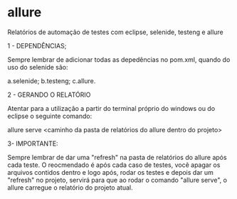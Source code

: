 # allure
Relatórios de automação de testes com eclipse, selenide, testeng e allure

1 - DEPENDÊNCIAS;

  Sempre lembrar de adicionar todas as depedências no pom.xml, quando do uso do selenide são:
  
  a.selenide;
  b.testeng;
  c.allure.
  
2 - GERANDO O RELATÓRIO

  Atentar para a utilização a partir do terminal próprio do windows ou do eclipse o seguinte comando:
  
  allure serve <caminho da pasta de relatórios do allure dentro do projeto>
  
3- IMPORTANTE:

Sempre lembrar de dar uma "refresh" na pasta de relatórios do allure após cada teste. O reocmendado é após cada caso de testes, você apagar os arquivos contidos dentro e logo após, rodar os testes e depois dar um "refresh" no projeto, servirá para que ao rodar o comando "allure serve", o allure carregue o relatório do projeto atual.
  


  

  
  
  
